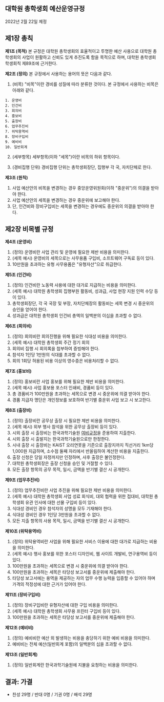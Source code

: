 대학원 총학생회 예산운영규정
---
2022년 2월 22일 제정

## 제1장 총칙

**제1조 (목적)**
본 규정은 대학원 총학생회의 효율적이고 투명한 예산 사용으로 대학원 총학생회의 사업이 원활하고 신뢰도 있게 추진도록 함을 목적으로 하며, 대학원 총학생회 학생회칙 제89조에 근거한다.

**제2조 (정의)**
본 규정에서 사용하는 용어의 뜻은 다음과 같다.

1. (비목) "비목"이란 경비를 성질에 따라 분류한 것이다. 본 규정에서 사용하는 비목은 아래와 같다.

```
1. 운영비
2. 인건비
3. 회의비
4. 홍보비
5. 출장비
6. 업무추진비
7. 위탁용역비
8. 장비구입비
9. 예비비
10. 일반회계
```

2. (세부항목) 세부항목(이하 "세목")이란 비목의 하위 항목이다.

3. (경비집행 단위) 경비집행 단위는 총학생회장단, 집행부 각 국, 자치단체로 한다.


**제3조 (원칙)**

1. 사업 예산안의 비목을 변경하는 경우 중앙운영위원회(이하 "중운위")의 의결을 받아야 한다.
2. 사업 예산안의 세목을 변경하는 경우 중운위에 보고해야 한다.
3. 단, 인건비와 장비구입비는 세목을 변경하는 경우에도 중운위의 의결을 받아야 한다.


## 제2장 비목별 규정

**제4조 (운영비)**

1. (정의) 운영비란 사업 관리 및 운영에 필요한 제반 비용을 의미한다.
2. (세목 예시) 운영비의 세목으로는 사무용품 구입비, 소프트웨어 구독료 등이 있다.
3. 10만원을 초과하는 유형 사무용품은 "유형자산"으로 취급한다.

**제5조 (인건비)**

1. (정의) 인건비란 노동력 사용에 대한 대가로 지급하는 비용을 의미한다.
2. (세목 예시) 대학원 총학생회 집행부원 활동비, 성과급, 사업 현장 지원 인력 수당 등이 있다.
3. 총학생회장단, 각 국 국장 및 부장, 자치단체장의 활동비는 세목 변경 시 중운위의 승인을 얻어야 한다.
4. 성과급은 대학원 총학생회 인건비 총액의 일백분의 이십을 초과할 수 없다.

**제6조 (회의비)**

1. (정의) 회의비란 회의진행을 위해 필요한 식대성 비용을 의미한다.
2. (세목 예시) 대학원 총학생회 주간 정기 회의
3. 회의비 집행 시 회의록을 첨부하여 증빙해야 한다.
4. 참석자 1인당 1만원의 식대를 초과할 수 없다.
5. 회의 1회당 허용된 비용 이상의 영수증은 비용처리할 수 없다.

**제7조 (홍보비)**

1. (정의) 홍보비란 사업 홍보를 위해 필요한 제반 비용을 의미한다.
2. (세목 예시) 사업 홍보용 포스터 인쇄비, 경품비 등이 있다.
3. 총 경품비가 100만원을 초과하는 세목으로 변경 시 중운위에 의결 받아야 한다.
4. 경품 지급자 명단은 개인정보를 보호하여 반기별 중운위 사업 보고 시 보고한다.

**제8조 (출장비)**

1. (정의) 출장비란 공무상 출장 시 필요한 제반 비용을 의미한다.
2. (세목 예시) 외부 행사 참석을 위한 공무상 출장비 등이 있다.
3. 시외 출장 시 출장비는 한국과학기술원 [여비규정](https://rule.kaist.ac.kr/lmxsrv/law/lawDetail.do?SEQ=122&SEQ_HISTORY=2916&LAWGROUP=1&PAGE_MODE=&TREE_MODE=0)을 준용하여 지출한다.
4. 시외 출장 시 출발지는 한국과학기술원으로만 한정한다.
5. 시내 출장 시 출장비는 KAIST 오리연못을 기준으로 출장지까지 직선거리 1km당 1,000원 지급하며, 소수점 둘째 자리에서 반올림하여 계산한 비용을 지출한다.
6. 출장 신청은 당일 자정까지만 인정하며, 사후 출장은 불인정한다.
7. 대학원 총학생회장은 출장 신청을 승인 및 거절할 수 있다.
8. 모든 출장 항목의 공무 목적, 일시, 금액을 반기별 결산 시 공개한다.

**제9조 (업무추진비)**

1. (정의) 업무추진비란 사업 추진을 위해 필요한 제반 비용을 의미한다.
2. (세목 예시) 대학원 총학생회 사업 성료 회식비, 대외 협력을 위한 접대비, 대학원 총학생회 유관 인사에 대한 선물 구입비 등이 있다.
3. 식대성 경비인 경우 참석자의 성명을 모두 기재해야 한다.
4. 식대성 경비인 경우 1인당 3만원을 초과할 수 없다.
5. 모든 지출 항목의 사용 목적, 일시, 금액을 반기별 결산 시 공개한다.

**제10조 (위탁용역비)**

1. (정의) 위탁용역비란 사업을 위해 필요한 서비스 이용에 대한 대가로 지급하는 비용을 의미한다.
2. (세목 예시) 행사 홍보를 위한 포스터 디자인비, 웹 사이트 개발비, 연구용역비 등이 있다.
3. 100만원을 초과하는 세목으로 변경 시 중운위에 의결 받아야 한다.
4. 100만원을 초과하는 세목은 타당성 보고서를 중운위에 제출해야 한다.
5. 타당성 보고서에는 용역을 제공하는 자의 업무 수행 능력을 입증할 수 있어야 하며 가격의 적정성에 대한 근거가 있어야 한다. 

**제11조 (장비구입비)**

1. (정의) 장비구입비란 유형자산에 대한 구입 비용을 의미한다.
2. (세목 예시) 대학원 총학생회 사무용 프린터 구입비 등이 있다.
3. 100만원을 초과하는 세목은 타당성 보고서를 중운위에 제출해야 한다.

**제12조 (예비비)**

1. (정의) 예비비란 예산 외 발생하는 비용을 충당하기 위한 예비 비용을 의미한다.
2. 예비비는 전체 예산(일반회계 포함)의 일백분의 십을 초과할 수 없다.

**제13조 (일반회계)**

1. (정의) 일반회계란 한국과학기술원에 지불을 요청하는 비용을 의미한다.

## 결과: 가결
- 찬성 29명 / 반대 0명 / 기권 0명 / 배석 29명
